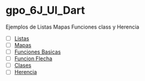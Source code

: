 # gpo_6J_Ul_Dart
Ejemplos de Listas Mapas Funciones class y Herencia
- [ ] [Listas](https://dartpad.dartlang.org/e8b7ee1d38f82aca4154c57a3b78e165)
- [ ] [Mapas](https://dartpad.dartlang.org/4dfeb99f93d54823f82e371d5e74ebfd)
- [ ] [Funciones Basicas](https://dartpad.dartlang.org/fb695a69325cf49075e880aa7975c7e4)
- [ ] [Funcion Flecha](https://dartpad.dartlang.org/aad20b8b3b51038d4ec6b8e2c39d53ff)
- [ ] [Clases](https://dartpad.dartlang.org/20e140cee369ccbb39b18bf471e3b00b)
- [ ] [Herencia](https://dartpad.dartlang.org/dd6ee3a7c512ef7163b8aab0e0d4fc85)
